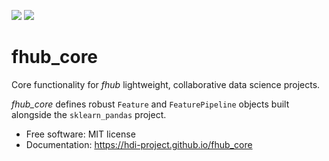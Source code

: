 [![][pypi-img]][pypi-url] [![][travis-img]][travis-url]

# fhub_core

Core functionality for *fhub* lightweight, collaborative data science projects.

*fhub_core* defines robust `Feature` and `FeaturePipeline` objects built
alongside the `sklearn_pandas` project.

- Free software: MIT license
- Documentation: https://hdi-project.github.io/fhub_core

[travis-img]: https://travis-ci.org/micahjsmith/FredData.jl.svg?branch=master
[travis-url]: https://travis-ci.org/micahjsmith/FredData.jl
[pypi-img]: https://img.shields.io/pypi/v/fhub_core.svg
[pypi-url]: https://pypi.python.org/pypi/fhub_core
